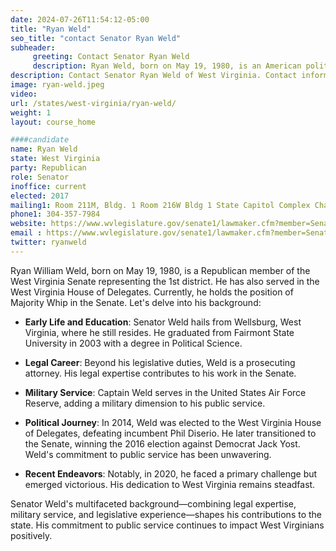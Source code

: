 ```yaml
---
date: 2024-07-26T11:54:12-05:00
title: "Ryan Weld"
seo_title: "contact Senator Ryan Weld"
subheader:
     greeting: Contact Senator Ryan Weld
     description: Ryan Weld, born on May 19, 1980, is an American politician affiliated with the Republican Party. He serves as a member of the West Virginia State Senate, representing District 1. He assumed office in 2016.
description: Contact Senator Ryan Weld of West Virginia. Contact information for Ryan Weld includes email address, phone number, and mailing address.
image: ryan-weld.jpeg
video:
url: /states/west-virginia/ryan-weld/
weight: 1
layout: course_home

####candidate
name: Ryan Weld
state: West Virginia
party: Republican
role: Senator
inoffice: current
elected: 2017
mailing1: Room 211M, Bldg. 1 Room 216W Bldg 1 State Capitol Complex Charleston, WV 25305
phone1: 304-357-7984
website: https://www.wvlegislature.gov/senate1/lawmaker.cfm?member=Senator%20Weld/
email : https://www.wvlegislature.gov/senate1/lawmaker.cfm?member=Senator%20Weld/
twitter: ryanweld
---
```

Ryan William Weld, born on May 19, 1980, is a Republican member of the West Virginia Senate representing the 1st district. He has also served in the West Virginia House of Delegates. Currently, he holds the position of Majority Whip in the Senate. Let's delve into his background:

- **Early Life and Education**: Senator Weld hails from Wellsburg, West Virginia, where he still resides. He graduated from Fairmont State University in 2003 with a degree in Political Science.

- **Legal Career**: Beyond his legislative duties, Weld is a prosecuting attorney. His legal expertise contributes to his work in the Senate.

- **Military Service**: Captain Weld serves in the United States Air Force Reserve, adding a military dimension to his public service.

- **Political Journey**: In 2014, Weld was elected to the West Virginia House of Delegates, defeating incumbent Phil Diserio. He later transitioned to the Senate, winning the 2016 election against Democrat Jack Yost. Weld's commitment to public service has been unwavering.

- **Recent Endeavors**: Notably, in 2020, he faced a primary challenge but emerged victorious. His dedication to West Virginia remains steadfast.

Senator Weld's multifaceted background—combining legal expertise, military service, and legislative experience—shapes his contributions to the state. His commitment to public service continues to impact West Virginians positively.
